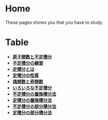 # Home
These pages shows you that you have to study.

# Table

- **[原子関数と不定積分](./no01.md)**
- **[不定積分の練習](./no02.md)**
- **[定積分とは](./no03.md)**
- **[定積分の性質](./no04.md)**
- **[偶関数と奇関数](./no05.md)**
- **[いろいろな不定積分](./no06.md)**
- **[不定積分の置換積分法](./no07.md)**
- **[定積分の置換積分法](./no08.md)**
- **[不定積分の部分積分法](./no09.md)**
- **[定積分の部分積分法](./no10.md)**

